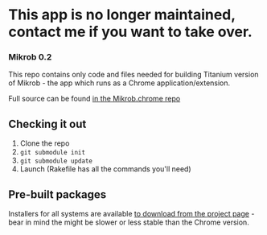 # This app is no longer maintained, contact me if you want to take over.

### Mikrob 0.2

This repo contains only code and files needed for building Titanium version of Mikrob - the app which runs as a Chrome application/extension.

Full source can be found [in the Mikrob.chrome repo](http://github.com/lukaszkorecki/Mikrob.chrome)

## Checking it out

1. Clone the repo
2. `git submodule init`
3. `git submodule update`
4. Launch (Rakefile has all the commands you'll need)

## Pre-built packages

Installers for all systems are available [to download from the project page](http://api.appcelerator.net/p/pages/app_page?token=b4jf7Td5) - bear in mind the might be slower or less stable than the Chrome version.